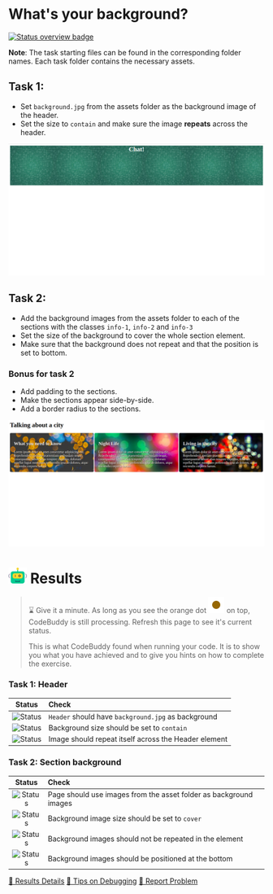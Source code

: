 # What's your background? 
[![Status overview badge](../../blob/badges/.github/badges/main/badge.svg)](#-results)


**Note**: The task starting files can be found in the corresponding folder names. Each task folder contains the necessary assets.

## Task 1: 
- Set `background.jpg` from the assets folder as the background image of the header. 
- Set the size to `contain` and make sure the image **repeats** across the header. 

![task1-reference](./images/task1.png)

## Task 2: 
- Add the background images from the assets folder to each of the sections with the classes `info-1`, `info-2` and `info-3` 
- Set the size of the background to cover the whole section element. 
- Make sure that the background does not repeat and that the position is set to bottom.  

### Bonus for task 2 
* Add padding to the sections. 
* Make the sections appear side-by-side. 
* Add a border radius to the sections.

![task1-reference](./images/task2.png)

[//]: # (autograding info start)
# <img src="https://github.com/DCI-EdTech/autograding-setup/raw/main/assets/bot-large.svg" alt="" data-canonical-src="https://github.com/DCI-EdTech/autograding-setup/raw/main/assets/bot-large.svg" height="31" /> Results
> ⌛ Give it a minute. As long as you see the orange dot ![processing](https://raw.githubusercontent.com/DCI-EdTech/autograding-setup/main/assets/processing.svg) on top, CodeBuddy is still processing. Refresh this page to see it's current status.
>
> This is what CodeBuddy found when running your code. It is to show you what you have achieved and to give you hints on how to complete the exercise.


### Task 1: Header

|                 Status                  | Check                                                                                    |
| :-------------------------------------: | :--------------------------------------------------------------------------------------- |
| ![Status](../../blob/badges/.github/badges/main/status0.svg) | `Header` should have `background.jpg` as background |
| ![Status](../../blob/badges/.github/badges/main/status1.svg) | Background size should be set to `contain` |
| ![Status](../../blob/badges/.github/badges/main/status2.svg) | Image should repeat itself across the Header element |

### Task 2: Section background

|                 Status                  | Check                                                                                    |
| :-------------------------------------: | :--------------------------------------------------------------------------------------- |
| ![Status](../../blob/badges/.github/badges/main/status3.svg) | Page should use images from the asset folder as background images |
| ![Status](../../blob/badges/.github/badges/main/status4.svg) | Background image size should be set to `cover` |
| ![Status](../../blob/badges/.github/badges/main/status5.svg) | Background images should not be repeated in the element |
| ![Status](../../blob/badges/.github/badges/main/status6.svg) | Background images should be positioned at the bottom |



[🔬 Results Details](../../actions)
[🐞 Tips on Debugging](https://github.com/DCI-EdTech/autograding-setup/wiki/How-to-work-with-CodeBuddy)
[📢 Report Problem](https://docs.google.com/forms/d/e/1FAIpQLSfS8wPh6bCMTLF2wmjiE5_UhPiOEnubEwwPLN_M8zTCjx5qbg/viewform?usp=pp_url&entry.652569746=UIB-boxmodel-backgroundimages)


[//]: # (autograding info end)